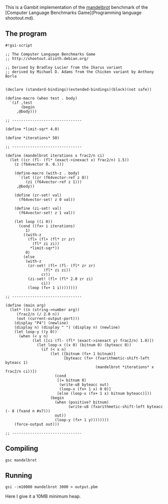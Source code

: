 This is a Gambit implementation of the
[mandelbrot](http://shootout.alioth.debian.org/gp4sandbox/benchmark.php?test=mandelbrot&lang=all)
benchmark of the [Computer Language Benchmarks
Game](Programming language shootout.md).

## The program

    #!gsi-script
    
    ;; The Computer Language Benchmarks Game
    ;; http://shootout.alioth.debian.org/
    
    ;; Derived by Bradley Lucier from the Ikarus variant
    ;; derived by Michael D. Adams from the Chicken variant by Anthony Borla
    
    
    (declare (standard-bindings)(extended-bindings)(block)(not safe))
    
    (define-macro (when test . body)
      `(if ,test
           (begin
         ,@body)))
    
    ;; -------------------------------
    
    (define *limit-sqr* 4.0)
    
    (define *iterations* 50)
    
    ;; -------------------------------
    
    (define (mandelbrot iterations x frac2/n ci)
      (let ((cr (fl- (fl* (exact->inexact x) frac2/n) 1.5))
        (z (f64vector 0. 0.)))
    
        (define-macro (with-z . body)
          `(let ((zr (f64vector-ref z 0))
             (zi (f64vector-ref z 1)))
         ,@body))
    
        (define (zr-set! val)
          (f64vector-set! z 0 val))
    
        (define (zi-set! val)
          (f64vector-set! z 1 val))
        
        (let loop ((i 0))
          (cond ((fx> i iterations)
             1)
            ((with-z
              (fl> (fl+ (fl* zr zr)
                (fl* zi zi))
               *limit-sqr*))
             0)
            (else
             (with-z
              (zr-set! (fl+ (fl- (fl* zr zr)
                     (fl* zi zi))
                    cr))
              (zi-set! (fl+ (fl* 2.0 zr zi)
                    ci))
              (loop (fx+ 1 i))))))))
    
    ;; -------------------------------
    
    (define (main arg)
      (let* ((n (string->number arg))
         (frac2/n (/ 2.0 n))
         (out (current-output-port)))
        (display "P4") (newline)
        (display n) (display " ") (display n) (newline)
        (let loop-y ((y 0))
          (when (< y n)
                (let ([ci (fl- (fl* (exact->inexact y) frac2/n) 1.0)])
                  (let loop-x ((x 0) (bitnum 0) (byteacc 0))
                    (if (< x n)
                        (let ([bitnum (fx+ 1 bitnum)]
                              [byteacc (fx+ (fxarithmetic-shift-left byteacc 1)
                                            (mandelbrot *iterations* x frac2/n ci))])
                          (cond
                           [(= bitnum 8)
                            (write-u8 byteacc out)
                            (loop-x (fx+ 1 x) 0 0)]
                           [else (loop-x (fx+ 1 x) bitnum byteacc)]))
                        (begin
                          (when (positive? bitnum)
                                (write-u8 (fxarithmetic-shift-left byteacc (- 8 (fxand n #x7)))
                          out))
                          (loop-y (fx+ 1 y))))))))
        (force-output out)))
    
    ;; -------------------------------

## Compiling

    gsc mandelbrot

## Running

    gsi -:m10000 mandelbrot 3000 > output.pbm

Here I give it a 10MB minimum heap.
